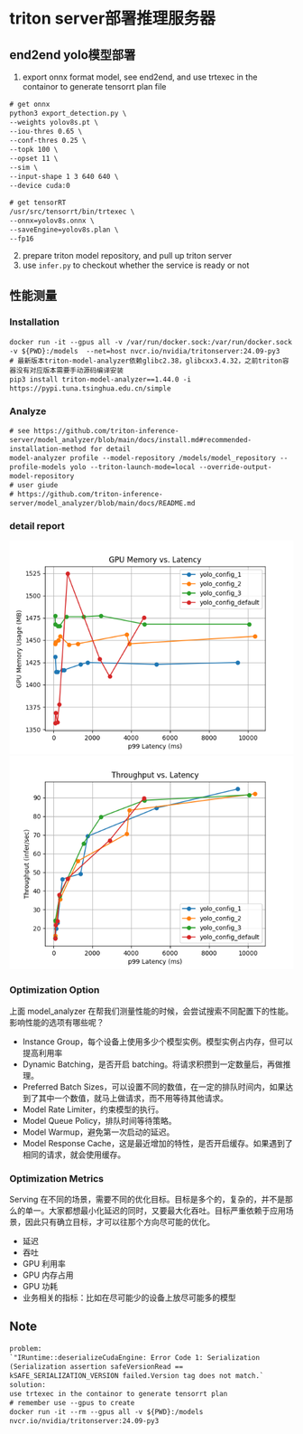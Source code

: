 # triton server部署推理服务器
## end2end yolo模型部署
1. export onnx format model, see end2end, and use trtexec in the containor to generate tensorrt plan file
``` shell
# get onnx
python3 export_detection.py \
--weights yolov8s.pt \
--iou-thres 0.65 \
--conf-thres 0.25 \
--topk 100 \
--opset 11 \
--sim \
--input-shape 1 3 640 640 \
--device cuda:0
```

``` shell
# get tensorRT
/usr/src/tensorrt/bin/trtexec \
--onnx=yolov8s.onnx \
--saveEngine=yolov8s.plan \
--fp16
```
2. prepare triton model repository, and pull up triton server
3. use `infer.py` to checkout whether the service is ready or not

## 性能测量
### Installation
```
docker run -it --gpus all -v /var/run/docker.sock:/var/run/docker.sock -v ${PWD}:/models  --net=host nvcr.io/nvidia/tritonserver:24.09-py3
# 最新版本triton-model-analyzer依赖glibc2.38，glibcxx3.4.32，之前triton容器没有对应版本需要手动源码编译安装
pip3 install triton-model-analyzer==1.44.0 -i https://pypi.tuna.tsinghua.edu.cn/simple
```

### Analyze
```
# see https://github.com/triton-inference-server/model_analyzer/blob/main/docs/install.md#recommended-installation-method for detail
model-analyzer profile --model-repository /models/model_repository --profile-models yolo --triton-launch-mode=local --override-output-model-repository
# user giude
# https://github.com/triton-inference-server/model_analyzer/blob/main/docs/README.md
```

### detail report
![](./analysis_results/gpu_mem_v_latency.png)
![](./analysis_results/throughput_v_latency.png)

### Optimization Option
上面 model_analyzer 在帮我们测量性能的时候，会尝试搜索不同配置下的性能。影响性能的选项有哪些呢？
- Instance Group，每个设备上使用多少个模型实例。模型实例占内存，但可以提高利用率
- Dynamic Batching，是否开启 batching。将请求积攒到一定数量后，再做推理。
- Preferred Batch Sizes，可以设置不同的数值，在一定的排队时间内，如果达到了其中一个数值，就马上做请求，而不用等待其他请求。
- Model Rate Limiter，约束模型的执行。
- Model Queue Policy，排队时间等待策略。
- Model Warmup，避免第一次启动的延迟。
- Model Response Cache，这是最近增加的特性，是否开启缓存。如果遇到了相同的请求，就会使用缓存。

### Optimization Metrics
Serving 在不同的场景，需要不同的优化目标。目标是多个的，复杂的，并不是那么的单一。大家都想最小化延迟的同时，又要最大化吞吐。目标严重依赖于应用场景，因此只有确立目标，才可以往那个方向尽可能的优化。
- 延迟
- 吞吐
- GPU 利用率
- GPU 内存占用
- GPU 功耗
- 业务相关的指标：比如在尽可能少的设备上放尽可能多的模型

## Note
```
problem:
`"IRuntime::deserializeCudaEngine: Error Code 1: Serialization (Serialization assertion safeVersionRead == kSAFE_SERIALIZATION_VERSION failed.Version tag does not match.`
solution:
use trtexec in the containor to generate tensorrt plan
# remember use --gpus to create
docker run -it --rm --gpus all -v ${PWD}:/models nvcr.io/nvidia/tritonserver:24.09-py3
```